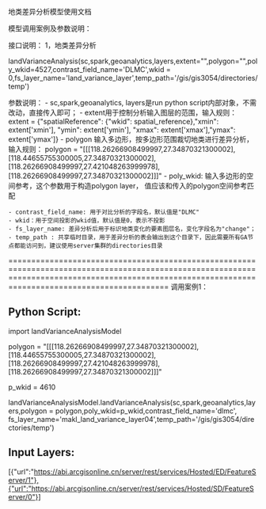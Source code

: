 地类差异分析模型使用文档

模型调用案例及参数说明：

接口说明：
1，地类差异分析

landVarianceAnalysis(sc,spark,geoanalytics,layers,extent="",polygon="",poly_wkid=4527,contrast_field_name='DLMC',wkid = 0,fs_layer_name='land_variance_layer',temp_path='/gis/gis3054/directories/temp')

参数说明：
    - sc,spark,geoanalytics, layers是run python script内部对象，不需改动，直接传入即可；
    - extent用于控制分析输入图层的范围，输入规则：
      extent = {"spatialReference": {"wkid": spatial_reference},"xmin": extent['xmin'], "ymin": extent['ymin'], "xmax": extent['xmax'],"ymax": extent['ymax']}
    - polygon 输入多边形，按多边形范围裁切地类进行差异分析，输入规则：
      polygon = "[[[118.26266908499997,27.34870321300002],[118.44655755300005,27.34870321300002],[118.26266908499997,27.421048263999978],[118.26266908499997,27.34870321300002]]]"
    - poly_wkid: 输入多边形的空间参考，这个参数用于构造polygon layer， 值应该和传入的polygon空间参考匹配

    - contrast_field_name: 用于对比分析的字段名，默认值是"DLMC"
    - wkid：用于空间投影的wkid值，默认值是0，表示不投影
    - fs_layer_name: 差异分析后用于标识地类变化的要素图层名，变化字段名为"change"；
    - temp_path : 共享临时目录，用于差异分析的表会输出到这个目录下，因此需要所有GA节点都能访问到，建议使用server集群的directories目录

=====================================================================================================================================================================================================
调用案例1：

Python Script:
--------------

import landVarianceAnalysisModel

polygon = "[[[118.26266908499997,27.34870321300002],[118.44655755300005,27.34870321300002],[118.26266908499997,27.421048263999978],[118.26266908499997,27.34870321300002]]]"

p_wkid = 4610

landVarianceAnalysisModel.landVarianceAnalysis(sc,spark,geoanalytics,layers,polygon = polygon,poly_wkid=p_wkid,contrast_field_name='dlmc', fs_layer_name='makl_land_variance_layer04',temp_path='/gis/gis3054/directories/temp')


Input Layers:
--------------

[{"url":"https://abi.arcgisonline.cn/server/rest/services/Hosted/ED/FeatureServer/1"},{"url":"https://abi.arcgisonline.cn/server/rest/services/Hosted/SD/FeatureServer/0"}]



